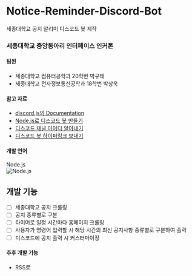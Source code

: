 # Notice-Reminder-Discord-Bot
세종대학교 공지 알리미 디스코드 봇 제작

### 세종대학교 중앙동아리 인터페이스 인커톤
#### 팀원
- 세종대학교 컴퓨터공학과 20학번 박규태
- 세종대학교 전자정보통신공학과 18학번 박상욱


#### 참고 자료
- [discord.js의 Documentation][1]
- [Node.js로 디스코드 봇 만들기][2]
- [디스코드 채널 아이디 알아내기][3]
- [디스코드 봇 하이퍼링크 보내기][4]

[1]:https://discord.js.org/#/
[2]:https://koras02.tistory.com/231
[3]:https://neony.tistory.com/3
[4]:https://www.codegrepper.com/code-examples/javascript/+discord.js+hyperlink+in+embed+title

#### 개발 언어
Node.js <br>
![Node.js](https://img.shields.io/badge/Node.js-339933.svg?&style=for-the-badge&logo=Node.js&logoColor=white)

## 개발 기능
- [ ] 세종대학교 공지 크롤링
- [ ] 공지 종류별로 구분
- [ ] 타이머로 일정 시간마다 홈페이지 크롤링
- [ ] 사용자가 명령어 입력할 시 해당 시간의 최신 공지사항 종류별로 구분하여 출력
- [ ] 디스코드에 공지 출력 시 커스터마이징

#### 추후 개발 기능
- RSS로 
